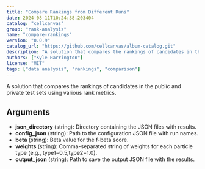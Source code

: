 ```yaml
---
title: "Compare Rankings from Different Runs"
date: 2024-08-11T10:24:38.203404
catalog: "cellcanvas"
group: "rank-analysis"
name: "compare-rankings"
version: "0.0.9"
catalog_url: "https://github.com/cellcanvas/album-catalog.git"
description: "A solution that compares the rankings of candidates in the public and private test sets using various rank metrics."
authors: ["Kyle Harrington"]
license: "MIT"
tags: ["data analysis", "rankings", "comparison"]
---
```


A solution that compares the rankings of candidates in the public and private test sets using various rank metrics.

## Arguments

- **json_directory** (string): Directory containing the JSON files with results.
- **config_json** (string): Path to the configuration JSON file with run names.
- **beta** (string): Beta value for the f-beta score.
- **weights** (string): Comma-separated string of weights for each particle type (e.g., type1=0.5,type2=1.0).
- **output_json** (string): Path to save the output JSON file with the results.

